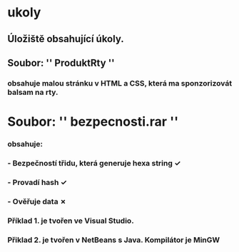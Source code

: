 # ukoly
## Úložiště obsahující úkoly.








##  Soubor: '' ProduktRty '' 
### obsahuje malou stránku v HTML a CSS, která ma sponzorizovát balsam na rty.








# Soubor: '' bezpecnosti.rar '' 
### obsahuje: 
### - **Bezpečností třidu, která generuje hexa string ✓**
### - **Provadí hash ✓**
### - **Ověřuje data ✗**

### Příklad 1. je tvořen ve Visual Studio.
### Přiklad 2. je tvořen v NetBeans s Java. Kompilátor je MinGW



